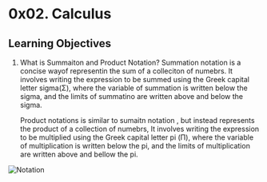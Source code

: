 # 0x02. Calculus

## Learning Objectives

1. What is Summaiton and Product Notation?
   Summation notation is a concise wayof representin the sum of a colleciton of numebrs. It involves writing the expression to be summed using the Greek capital letter sigma(Σ), where the variable of summation is written below the sigma, and the limits of summatino are written above and below the sigma.

   Product notations is similar to sumaitn notation , but instead represents the product of a collection of numebrs, It involves writing the expression to be multiplied using the Greek capital letter pi (Π), where the variable of multiplication is written below the pi, and the limits of multiplication are written above and bellow the pi.

![Notation](https://scontent-mia3-1.xx.fbcdn.net/v/t1.6435-9/106803074_140803567650264_303350664615146918_n.jpg?_nc_cat=111&ccb=1-7&_nc_sid=8bfeb9&_nc_ohc=8D_N0y3xyucAX-Fp7Tc&_nc_ht=scontent-mia3-1.xx&oh=00_AfABa5BSMt7ktyzEyIGAC0GSj6uyOGVJU0E9IbKbtDnWBA&oe=644AB93D)
